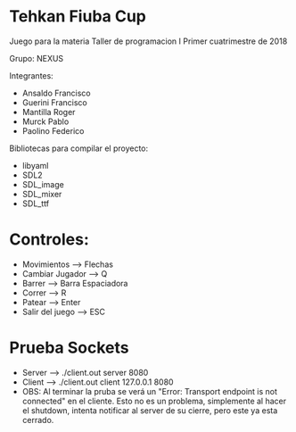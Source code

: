# Tehkan Fiuba Cup

Juego para la materia Taller de programacion I
Primer cuatrimestre de 2018

Grupo: NEXUS

Integrantes:

- Ansaldo Francisco
- Guerini Francisco
- Mantilla Roger
- Murck Pablo
- Paolino Federico

Bibliotecas para compilar el proyecto:

- libyaml
- SDL2
- SDL_image
- SDL_mixer
- SDL_ttf

# Controles:

- Movimientos			-->			Flechas
- Cambiar Jugador		-->			Q
- Barrer				-->			Barra Espaciadora
- Correr				-->			R
- Patear				-->			Enter
- Salir del juego				-->			ESC

# Prueba Sockets
- Server    --> ./client.out server 8080
- Client    --> ./client.out client 127.0.0.1 8080
- OBS:
      Al terminar la pruba se verá un "Error: Transport endpoint is not connected" en el cliente. Esto no es un problema, simplemente al hacer el shutdown, intenta notificar al server de su cierre, pero este ya esta cerrado.
